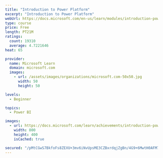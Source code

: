 ```yaml
---
title: "Introduction to Power Platform"
excerpt: "Introduction to Power Platform"
webUrl: https://docs.microsoft.com/en-us/learn/modules/introduction-power-platform/
type: course
price: Free
length: PT21M
ratings:
  count: 19310
  average: 4.7221646
heat: 65

provider:
  name: Microsoft Learn
  domain: microsoft.com
  images:
    - url: /assets/images/organizations/microsoft.com-50x50.jpg
      width: 50
      height: 50

levels:
  - Beginner

topics:
  - Power BI

images:
  - url: https://docs.microsoft.com/learn/achievements/introduction-power-platform-social.png
    width: 800
    height: 400
    isCached: true

secured: "/pMtCGwS7BkfoFs8ZEXU+3mv6iNvUpsME3CZBxrdqjZgBn/4G9+6MwtH0AFM7e25kPx9vyRsVfkyij6SGDlRs1UtTXEQ2vTJfl2VNkrR1LqE6JqQR7UFkOvSLXZaQ2Lo7CLLHESQfkIC5vhWVFWybj9TIt8FgbOHrRuW/4oGFHotGmOF4uX7o79RTW2TPW2WFl+AW8hwD56SnE2HqyhsRskfhvChHqxWs3+pRAD2xK0N4yhmj28P5AhEzthAoeBqEBYc6cndw1sxskPS7EwIpPNRIh8r4IPmjgY/TvrZ1A6YxcvS8unArMwm985iCderm5hajyhA0sFnB55li6FeMFZSNmkq4amtjmbIsJDYV7gKPjhcjJOBXXJRqXB9+SGYjZB1O0J7iPO0vHR9mUbuAzOuLi9Z6q04M+oEhEl8UlxEoQvYb/CnP5ktY20iarSJ;wVLsOovEfd554u2pe7PpSQ=="
---
```


